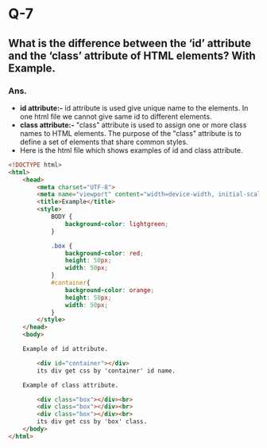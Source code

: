# Q-7

## What is the difference between the ‘id’ attribute and the ‘class’ attribute of HTML elements? With Example.

### Ans.

- **id attribute:-** id attribute is used give unique name to the elements. In one html file we cannot give same id to different elements.
  <br>
- **class attribute:-** "class" attribute is used to assign one or more class names to HTML elements. The purpose of the "class" attribute is to define a set of elements that share common styles.
  <br>
- Here is the html file which shows examples of id and class attribute.

```HTML
<!DOCTYPE html>
<html>
    <head>
        <meta charset="UTF-8">
        <meta name="viewport" content="width=device-width, initial-scale=1.0">
        <title>Example</title>
        <style>
            BODY {
                background-color: lightgreen;
            }

            .box {
                background-color: red;
                height: 50px;
                width: 50px;
            }
            #container{
                background-color: orange;
                height: 50px;
                width: 50px;
            }
        </style>
    </head>
    <body>

    Example of id attribute.

        <div id="container"></div>
        its div get css by 'container' id name.

    Example of class attribute.

        <div class="box"></div><br>
        <div class="box"></div><br>
        <div class="box"></div><br>
        its div get css by 'box' class.
    </body>
</html>
```
